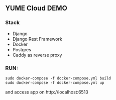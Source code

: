 ## YUME Cloud DEMO

### Stack
- Django
- Django Rest Framework
- Docker
- Postgres
- Caddy as reverse proxy

### RUN:
```
sudo docker-compose -f docker-compose.yml build
sudo docker-compose -f docker-compose.yml up
```

and access app on http://localhost:6513
